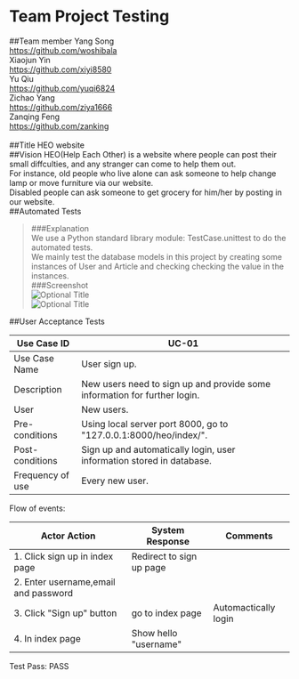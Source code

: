 # Team Project Testing
##Team member
Yang Song          <br/><https://github.com/woshibala><br/>
Xiaojun Yin        <br/><https://github.com/xiyi8580><br/>
Yu Qiu             <br/><https://github.com/yuqi6824><br/>
Zichao Yang        <br/><https://github.com/ziya1666><br/>
Zanqing Feng       <br/><https://github.com/zanking><br/><br/>
##Title
HEO website
<br/>
##Vision
HEO(Help Each Other) is a website where people can post their small diffculties, and any stranger can come to help them out.<br/>
For instance, old people who live alone can ask someone to help change lamp or move furniture via our website.<br/>
Disabled people can ask someone to get grocery for him/her by posting in our website.<br/>
##Automated Tests
>###Explanation<br/>
We use a Python standard library module: TestCase.unittest to do the automated tests.<br/>
We mainly test the database models in this project by creating some instances of User and Article and checking checking the value in the instances.<br/>
>###Screenshot<br/>
![](https://raw.github.com/woshibala/team-project-for-csci3308/SY/test1.png "Optional Title")<br/>
![](https://raw.github.com/woshibala/team-project-for-csci3308/SY/test2.png "Optional Title")<br/>

##User Acceptance Tests

 Use Case ID |  UC-01
------------ | -------------
Use Case Name |  User sign up.
Description | New users need to sign up and provide some information for further login.
User | New users.
Pre-conditions | Using local server port 8000, go to "127.0.0.1:8000/heo/index/".
Post-conditions | Sign up and automatically login, user information stored in database.
Frequency of use | Every new user. 

Flow of events:<br/>

Actor Action | System Response | Comments
------------ | --------------- | ---------
1. Click sign up in index page| Redirect to sign up page|
2. Enter username,email and password|   |
3. Click "Sign up" button| go to index page | Automactically login
4. In index page | Show hello "username" |

Test Pass: PASS <br/>








